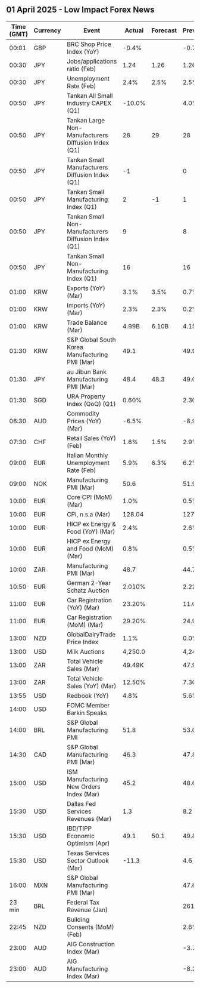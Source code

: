 ## 01 April 2025 - Low Impact Forex News

| Time (GMT) | Currency | Event | Actual | Forecast | Previous |
|------|----------|-------|--------|----------|----------|
| 00:01 | GBP | BRC Shop Price Index (YoY) | -0.4% |  | -0.7% |
| 00:30 | JPY | Jobs/applications ratio (Feb) | 1.24 | 1.26 | 1.26 |
| 00:30 | JPY | Unemployment Rate (Feb) | 2.4% | 2.5% | 2.5% |
| 00:50 | JPY | Tankan All Small Industry CAPEX (Q1) | -10.0% |  | 4.0% |
| 00:50 | JPY | Tankan Large Non-Manufacturers Diffusion Index (Q1) | 28 | 29 | 28 |
| 00:50 | JPY | Tankan Small Manufacturers Diffusion Index (Q1) | -1 |  | 0 |
| 00:50 | JPY | Tankan Small Manufacturing Index (Q1) | 2 | -1 | 1 |
| 00:50 | JPY | Tankan Small Non-Manufacturers Diffusion Index (Q1) | 9 |  | 8 |
| 00:50 | JPY | Tankan Small Non-Manufacturing Index (Q1) | 16 |  | 16 |
| 01:00 | KRW | Exports (YoY) (Mar) | 3.1% | 3.5% | 0.7% |
| 01:00 | KRW | Imports (YoY) (Mar) | 2.3% | 2.3% | 0.2% |
| 01:00 | KRW | Trade Balance (Mar) | 4.99B | 6.10B | 4.15B |
| 01:30 | KRW | S&P Global South Korea Manufacturing PMI (Mar) | 49.1 |  | 49.9 |
| 01:30 | JPY | au Jibun Bank Manufacturing PMI (Mar) | 48.4 | 48.3 | 49.0 |
| 01:30 | SGD | URA Property Index (QoQ) (Q1) | 0.60% |  | 2.30% |
| 06:30 | AUD | Commodity Prices (YoY) (Mar) | -6.5% |  | -8.9% |
| 07:30 | CHF | Retail Sales (YoY) (Feb) | 1.6% | 1.5% | 2.9% |
| 09:00 | EUR | Italian Monthly Unemployment Rate (Feb) | 5.9% | 6.3% | 6.2% |
| 09:00 | NOK | Manufacturing PMI (Mar) | 50.6 |  | 51.9 |
| 10:00 | EUR | Core CPI (MoM) (Mar) | 1.0% |  | 0.5% |
| 10:00 | EUR | CPI, n.s.a (Mar) | 128.04 |  | 127.26 |
| 10:00 | EUR | HICP ex Energy & Food (YoY) (Mar) | 2.4% |  | 2.6% |
| 10:00 | EUR | HICP ex Energy and Food (MoM) (Mar) | 0.8% |  | 0.5% |
| 10:00 | ZAR | Manufacturing PMI (Mar) | 48.7 |  | 44.7 |
| 10:50 | EUR | German 2-Year Schatz Auction | 2.010% |  | 2.220% |
| 11:00 | EUR | Car Registration (YoY) (Mar) | 23.20% |  | 11.00% |
| 11:00 | EUR | Car Registration (MoM) (Mar) | 29.20% |  | 24.90% |
| 13:00 | NZD | GlobalDairyTrade Price Index | 1.1% |  | 0.0% |
| 13:00 | USD | Milk Auctions | 4,250.0 |  | 4,245.0 |
| 13:00 | ZAR | Total Vehicle Sales (Mar) | 49.49K |  | 47.98K |
| 13:00 | ZAR | Total Vehicle Sales (YoY) (Mar) | 12.50% |  | 7.30% |
| 13:55 | USD | Redbook (YoY) | 4.8% |  | 5.6% |
| 14:00 | USD | FOMC Member Barkin Speaks |  |  |  |
| 14:00 | BRL | S&P Global Manufacturing PMI | 51.8 |  | 53.0 |
| 14:30 | CAD | S&P Global Manufacturing PMI (Mar) | 46.3 |  | 47.8 |
| 15:00 | USD | ISM Manufacturing New Orders Index (Mar) | 45.2 |  | 48.6 |
| 15:30 | USD | Dallas Fed Services Revenues (Mar) | 1.3 |  | 8.2 |
| 15:30 | USD | IBD/TIPP Economic Optimism (Apr) | 49.1 | 50.1 | 49.8 |
| 15:30 | USD | Texas Services Sector Outlook (Mar) | -11.3 |  | 4.6 |
| 16:00 | MXN | S&P Global Manufacturing PMI (Mar) |  |  | 47.60 |
| 23 min | BRL | Federal Tax Revenue (Jan) |  |  | 261.30B |
| 22:45 | NZD | Building Consents (MoM) (Feb) |  |  | 2.6% |
| 23:00 | AUD | AIG Construction Index (Mar) |  |  | -3.7 |
| 23:00 | AUD | AIG Manufacturing Index (Mar) |  |  | -8.2 |
